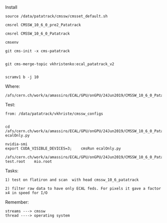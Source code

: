 

Install

    source /data/patatrack/cmssw/cmsset_default.sh

    cmsrel CMSSW_10_6_0_pre2_Patatrack
    
    cmsrel CMSSW_10_6_0_Patatrack
    
    cmsenv
    
    git cms-init -x cms-patatrack
    
    
    git cms-merge-topic vkhristenko:ecal_patatrack_v2
    
    
    scramv1 b -j 10
    
    
Where:

    /afs/cern.ch/work/a/amassiro/ECAL/GPU/onGPU/24Jun2019/CMSSW_10_6_0_Patatrack/src/
    
    
Test:

    from: /data/patatrack/vkhriste/cmssw_configs
    
    
    cd /afs/cern.ch/work/a/amassiro/ECAL/GPU/onGPU/24Jun2019/CMSSW_10_6_0_Patatrack/src/ECALValidation/EcalLocalRecoToolKit/test/gpu
    ecalOnly.py 
    
    nvidia-smi
    export CUDA_VISIBLE_DEVICES=3;    cmsRun ecalOnly.py   
    
    /afs/cern.ch/work/a/amassiro/ECAL/GPU/onGPU/24Jun2019/CMSSW_10_6_0_Patatrack/test/slc7_amd64_gcc700/validateGPU   test.root    mio.root    
    


    
Tasks:

    1) test on flatiron and scan  with head cmssw_10_6_patatrack

    2) filter raw data to have only ECAL feds. For pixels it gave a factor x4 in speed for I/O
    

Remember:

    streams ---> cmssw
    thread ----> operating system
    
    
    
    
